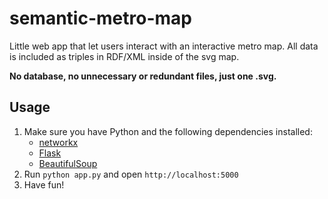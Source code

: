 # semantic-metro-map

Little web app that let users interact with an interactive metro map. All data is included as triples in RDF/XML inside of the svg map. 

**No database, no unnecessary or redundant files, just one .svg.**

## Usage

1. Make sure you have Python and the following dependencies installed:
    - [networkx](http://networkx.github.io/)
    - [Flask](http://flask.pocoo.org/)
    - [BeautifulSoup](http://www.crummy.com/software/BeautifulSoup/)
2. Run `python app.py` and open `http://localhost:5000`
3. Have fun!
